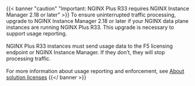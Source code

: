 {{< banner "caution" "Important: NGINX Plus R33 requires NGINX Instance Manager 2.18 or later" >}}
  To ensure uninterrupted traffic processing, upgrade to NGINX Instance Manager 2.18 or later if your NGINX data plane instances are running NGINX Plus R33. This upgrade is necessary to support usage reporting.
  <br><br>
  NGINX Plus R33 instances must send usage data to the F5 licensing endpoint or NGINX Instance Manager. If they don’t, they will stop processing traffic.
  <br><br>
  For more information about usage reporting and enforcement, see [About solution licenses](../../../../solutions/about-subscription-licenses)
{{</ banner >}}